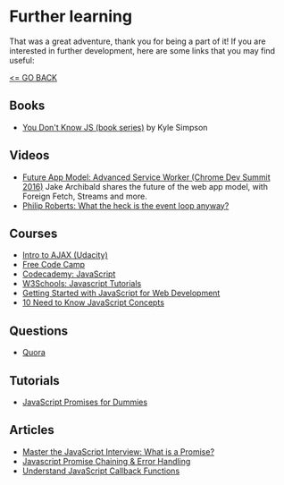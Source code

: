 # Further learning

That was a great adventure, thank you for being a part of it! If you are interested in further development, here are some links that you may find useful:

[<= GO BACK ](../README.md)

## Books

* [You Don't Know JS (book series)](https://github.com/getify/You-Dont-Know-JS) by Kyle Simpson

## Videos

* [Future App Model: Advanced Service Worker (Chrome Dev Summit 2016)](https://www.youtube.com/watch?v=J2dOTKBoTL4)
Jake Archibald shares the future of the web app model, with Foreign Fetch, Streams and more.
* [Philip Roberts: What the heck is the event loop anyway?](https://www.youtube.com/watch?v=8aGhZQkoFbQ1)

## Courses

* [Intro to AJAX (Udacity)](https://www.udacity.com/course/intro-to-ajax--ud110)
* [Free Code Camp](https://www.freecodecamp.org)
* [Codecademy: JavaScript](https://www.codecademy.com/learn/introduction-to-javascript)
* [W3Schools: Javascript Tutorials](https://www.w3schools.com/js/)
* [Getting Started with JavaScript for Web Development](https://scotch.io/courses/getting-started-with-javascript)
* [10 Need to Know JavaScript Concepts](https://scotch.io/courses/10-need-to-know-javascript-concepts)

## Questions

* [Quora](https://www.quora.com/What-is-callback-hell)


## Tutorials

* [JavaScript Promises for Dummies](https://scotch.io/tutorials/javascript-promises-for-dummies)


## Articles

* [Master the JavaScript Interview: What is a Promise?](https://medium.com/javascript-scene/master-the-javascript-interview-what-is-a-promise-27fc71e77261)
* [Javascript Promise Chaining & Error Handling](https://dev.to/azizhk110/javascript-promise-chaining--error-handling?utm_content=buffer50085&utm_medium=social&utm_source=facebook.com&utm_campaign=buffer)
* [Understand JavaScript Callback Functions](http://javascriptissexy.com/understand-javascript-callback-functions-and-use-them/)

